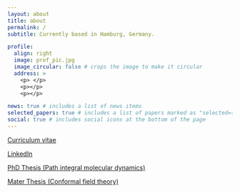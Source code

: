 ```yaml
---
layout: about
title: about
permalink: /
subtitle: Currently based in Hamburg, Germany.

profile:
  align: right
  image: prof_pic.jpg
  image_circular: false # crops the image to make it circular
  address: >
    <p> </p>
    <p></p>
    <p></p>

news: true # includes a list of news items
selected_papers: true # includes a list of papers marked as "selected={true}"
social: true # includes social icons at the bottom of the page
---
```


[Curriculum vitae](https://drive.google.com/file/d/1zBd-RP5W-DSobitda_HFjItdhZvvITU_/view?usp=share_link)

[LinkedIn](https://www.linkedin.com/in/adrien-m-779a5816b)

[PhD Thesis (Path integral molecular dynamics)](https://drive.google.com/file/d/1QZT5xrJ1HcAd8k4CHt9abV597Sg-16nN/view?usp=share_link)

[Mater Thesis (Conformal field theory)](https://drive.google.com/file/d/1QZT5xrJ1HcAd8k4CHt9abV597Sg-16nN/view?usp=share_link)
